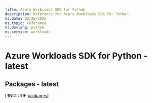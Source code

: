 ```yaml
---
title: Azure Workloads SDK for Python
description: Reference for Azure Workloads SDK for Python
ms.date: 02/26/2025
ms.topic: reference
ms.devlang: python
ms.service: workloads
---
```

# Azure Workloads SDK for Python - latest
## Packages - latest
[!INCLUDE [packages](workloads-index.md)]